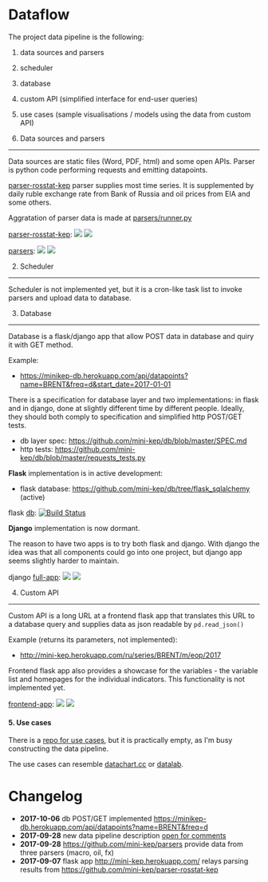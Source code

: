 Dataflow
========

The project data pipeline is the following:
1. data sources and parsers 
2. scheduler
3. database 
4. custom API (simplified interface for end-user queries)
5. use cases (sample visualisations / models using the data from custom API)

1. Data sources and parsers
----------------------------

Data sources are static files (Word, PDF, html) and some open APIs. Parser is python code performing requests and emitting datapoints. 

[parser-rosstat-kep](https://github.com/mini-kep/parser-rosstat-kep) parser supplies most time series. 
It is supplemented by daily ruble exchange rate from Bank of Russia and oil prices from EIA and some others.

Aggratation of parser data is made at [parsers/runner.py](https://github.com/mini-kep/parsers/blob/master/parsers/runner.py)

[parser-rosstat-kep](https://github.com/mini-kep/parser-rosstat-kep):
[![](https://travis-ci.org/mini-kep/parser-rosstat-kep.svg?branch=master)](https://travis-ci.org/mini-kep/parser-rosstat-kep) 
[![](https://codecov.io/gh/mini-kep/parser-rosstat-kep/branch/master/graphs/badge.svg)](https://codecov.io/gh/mini-kep/parser-rosstat-kep)

[parsers](https://github.com/mini-kep/parsers):
[![](https://travis-ci.org/mini-kep/parsers.svg?branch=master)](https://travis-ci.org/mini-kep/parsers)
[![](https://codecov.io/gh/mini-kep/parsers/branch/master/graphs/badge.svg)](https://codecov.io/gh/mini-kep/parsers) 


2. Scheduler
------------

Scheduler is not implemented yet, but it is a cron-like task list to invoke parsers and upload data to database. 

3. Database
------------

Database is a flask/django app that allow POST data in database and quiry it with GET method. 

Example:

- <https://minikep-db.herokuapp.com/api/datapoints?name=BRENT&freq=d&start_date=2017-01-01>


There is a specification for database layer and two implementations: in flask and in django, done at slightly different time by different people. Ideally, they should both comply to specification and simplified http POST/GET tests.

- db layer spec: <https://github.com/mini-kep/db/blob/master/SPEC.md>
- http tests: <https://github.com/mini-kep/db/blob/master/requests_tests.py>

**Flask** implementation is in active development: 

- flask database: <https://github.com/mini-kep/db/tree/flask_sqlalchemy> (active)

flask [db](https://github.com/mini-kep/full-app): 
[![Build Status](https://travis-ci.org/mini-kep/db.svg?branch=flask_sqlalchemy)](https://travis-ci.org/mini-kep/db)

**Django** implementation is now dormant.

The reason to have two apps is to try both flask and django. With django the idea was that all components could go into one project, but django app seems slightly harder to maintain.

django [full-app](https://github.com/mini-kep/full-app): 
[![](https://travis-ci.org/mini-kep/full-app.svg?branch=master)](https://travis-ci.org/mini-kep/full-app) 
[![](https://codecov.io/gh/mini-kep/full-app/branch/master/graphs/badge.svg)](https://codecov.io/gh/mini-kep/full-app) 


 4. Custom API 
 --------------

Custom API is a long URL at a frontend flask app that translates this URL to a database query and supplies data as json readable
by ```pd.read_json()```


Example (returns its parameters, not implemented):
- <http://mini-kep.herokuapp.com/ru/series/BRENT/m/eop/2017>

Frontend flask app also provides a showcase for the variables - the variable list and homepages for the individual indicators. 
This functionality is not implemented yet.

[frontend-app](https://github.com/mini-kep/frontend-app):
[![](https://travis-ci.org/mini-kep/frontend-app.svg?branch=master)](https://travis-ci.org/mini-kep/frontend-app)  [![](https://codecov.io/gh/mini-kep/frontend-app/branch/master/graphs/badge.svg)](https://codecov.io/gh/mini-kep/frontend-app)

#### 5. Use cases

There is a [repo for use cases](https://github.com/mini-kep/user-charts), but it is practically empty, as I'm busy constructing the data pipeline.

The use cases can resemble [datachart.cc](http://datachart.cc/)  or [datalab](https://github.com/epogrebnyak/data-lab).


# Changelog
- **2017-10-06** db POST/GET implemented <https://minikep-db.herokuapp.com/api/datapoints?name=BRENT&freq=d>
- **2017-09-28** new data pipeline description [open for comments](https://github.com/mini-kep/intro/issues/14) 
- **2017-09-28** <https://github.com/mini-kep/parsers> provide data from three parsers (macro, oil, fx)
- **2017-09-07** flask app <http://mini-kep.herokuapp.com/> relays parsing results from 
                 <https://github.com/mini-kep/parser-rosstat-kep>                  

